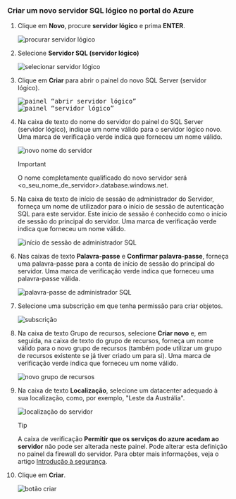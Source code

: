### <a name="create-a-new-logical-sql-server-in-the-azure-portal"></a>Criar um novo servidor SQL lógico no portal do Azure

1. Clique em **Novo**, procure **servidor lógico** e prima **ENTER**.

    ![procurar servidor lógico](./media/sql-data-warehouse-create-logical-server/search-logical-server.png)
2. Selecione **Servidor SQL (servidor lógico)** 

    ![selecionar servidor lógico](./media/sql-data-warehouse-create-logical-server/select-logical-server.png)
  
3. Clique em **Criar** para abrir o painel do novo SQL Server (servidor lógico).

   <kbd> ![painel “abrir servidor lógico”](./media/sql-data-warehouse-create-logical-server/open-logical-server-blade.png) </kbd>
    <kbd>![painel “servidor lógico”](./media/sql-data-warehouse-create-logical-server/logical-server-blade.png) </kbd>
  
3. Na caixa de texto do nome do servidor do painel do SQL Server (servidor lógico), indique um nome válido para o servidor lógico novo. Uma marca de verificação verde indica que forneceu um nome válido.
    
    ![novo nome do servidor](./media/sql-data-warehouse-create-logical-server/new-name-logical-server.png)

    > [!IMPORTANT]
    > O nome completamente qualificado do novo servidor será <o_seu_nome_de_servidor>.database.windows.net.
    >
    
4. Na caixa de texto de início de sessão de administrador do Servidor, forneça um nome de utilizador para o início de sessão de autenticação SQL para este servidor. Este início de sessão é conhecido como o início de sessão do principal do servidor. Uma marca de verificação verde indica que forneceu um nome válido.
    
    ![início de sessão de administrador SQL](./media/sql-data-warehouse-create-logical-server/sql-admin-login.png)
5. Nas caixas de texto **Palavra-passe** e **Confirmar palavra-passe**, forneça uma palavra-passe para a conta de início de sessão do principal do servidor. Uma marca de verificação verde indica que forneceu uma palavra-passe válida.
    
    ![palavra-passe de administrador SQL](./media/sql-data-warehouse-create-logical-server/sql-admin-password.png)
6. Selecione uma subscrição em que tenha permissão para criar objetos.

    ![subscrição](./media/sql-data-warehouse-create-logical-server/subscription.png)
7. Na caixa de texto Grupo de recursos, selecione **Criar novo** e, em seguida, na caixa de texto do grupo de recursos, forneça um nome válido para o novo grupo de recursos (também pode utilizar um grupo de recursos existente se já tiver criado um para si). Uma marca de verificação verde indica que forneceu um nome válido.

    ![novo grupo de recursos](./media/sql-data-warehouse-create-logical-server/new-resource-group.png)

8. Na caixa de texto **Localização**, selecione um datacenter adequado à sua localização, como, por exemplo, "Leste da Austrália".
    
    ![localização do servidor](./media/sql-data-warehouse-create-logical-server/server-location.png)
    
    > [!TIP]
    > A caixa de verificação **Permitir que os serviços do azure acedam ao servidor** não pode ser alterada neste painel. Pode alterar esta definição no painel da firewall do servidor. Para obter mais informações, veja o artigo [Introdução à segurança](../articles/sql-database/sql-database-manage-servers-portal.md).
    >
    
9. Clique em **Criar**.

    ![botão criar](./media/sql-data-warehouse-create-logical-server/create.png)



<!--HONumber=Feb17_HO3-->



